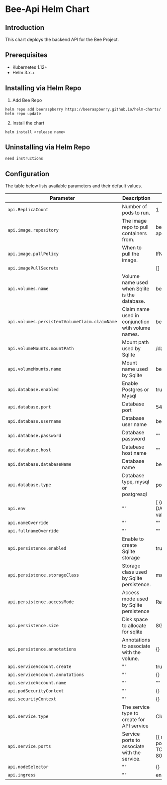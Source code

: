 # Bee-Api Helm Chart

## Introduction
This chart deploys the backend API for the Bee Project.

## Prerequisites

- Kubernetes 1.12+
- Helm 3.x.+

## Installing via Helm Repo

1. Add Bee Repo
```console
helm repo add beeraspberry https://beeraspberry.github.io/helm-charts/
helm repo update
```

2. Install the chart
```console
helm install <release name> 
```

## Uninstalling via Helm Repo
```console
need instructions
```

## Configuration

The table below lists available parameters and their default values.

| Parameter | Description | Default |
| --------- | ----------- | ------- |
| `api.ReplicaCount`| Number of pods to run. | 1 |
| `api.image.repository` | The image repo to pull containers from.| beeraspberry/bee-api |
| `api.image.pullPolicy` | When to pull the image. | IfNotPresent |
| `api.imagePullSecrets` |  | [] |
| `api.volumes.name`     | Volume name used when Sqlite is the database. | bee-api-volume |
| `api.volumes.persistentVolumeClaim.claimName` | Claim name used in conjunction wtih volume names. | bee-api-claim |
| `api.volumeMounts.mountPath` | Mount path used by Sqlite | /data |
| `api.volumeMounts.name` | Mount name used by Sqlite | bee-api-volume |
| `api.database.enabled` | Enable Postgres or Mysql | true |
| `api.database.port` | Database port | 5432 |
| `api.database.username` | Database user name | beeapi |
| `api.database.password` | Database password | "" |
| `api.database.host` | Database host name | "" |
| `api.database.databaseName` | Database name | beeapi |
| `api.database.type` | Database type, mysql or postgresql | postgresql |
| `api.env` | "" | [ {name: DATABASE_DIR, value:"/data"}] |
| `api.nameOverride` | "" | "" |
| `api.fullnameOverride` | "" | "" |
| `api.persistence.enabled` | Enable to create Sqlite storage | true |
| `api.persistence.storageClass` | Storage class used by Sqlite persistence. | manual |
| `api.persistence.accessMode` | Access mode used by Sqlite persistence | ReadWriteOnce |
| `api.persistence.size` | Disk space to allocate for sqlite| 8Gi |
| `api.persistence.annotations` | Annotations to associate with the volune. | {} |
| `api.serviceAccount.create` | "" | true |
| `api.serviceAccount.annotations` | "" | {} |
| `api.serviceAccount.name` | "" | "" |
| `api.podSecurityContext` | "" | {} |
| `api.securityContext` | "" | {} |
| `api.service.type` | The service type to create for API service| ClusterIP |
| `api.service.ports` | Service ports to associate with the service. | [{ name: bee-api, port: 80, protocol: TCP, targetPort: 80}] |
| `api.nodeSelector` | "" | {} |
| `api.ingress` | "" | enabled: false |
